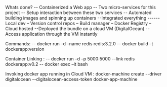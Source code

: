 Whats done?
-- Containerized a Web app
-- Two micro-services for this project
-- Setup interaction between these two services
-- Automated building images and spinning up containers
--Integrated everything
------Local dev – Version control repos – Build manager – Docker Registry – Cloud hosted 
--Deployed the bundle on a cloud VM (DigitalOcean)
-- Access application through the VM instantly

Commands:
-- docker run –d –name redis redis:3.2.0
-- docker build –t dockerapp:version

Container Linking :
-- docker run –d –p 5000:5000  --link redis dockerapp:v0.2
-- docker exec –it <containerid> bash

Invoking docker app running in Cloud VM :
docker-machine create --driver digitalocean --digitalocean-access-token <xxxxx> docker-app-machine
